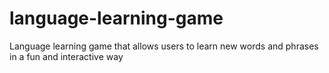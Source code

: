 # language-learning-game
Language learning game that allows users to learn new words and phrases in a fun and interactive way
